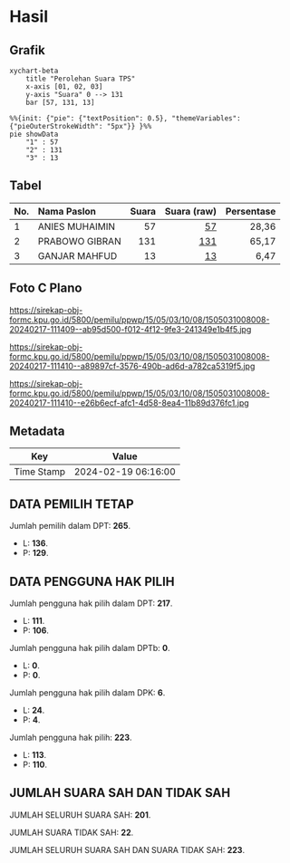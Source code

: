 # Hasil

## Grafik

```mermaid
xychart-beta
    title "Perolehan Suara TPS"
    x-axis [01, 02, 03]
    y-axis "Suara" 0 --> 131
    bar [57, 131, 13]
```

```mermaid
%%{init: {"pie": {"textPosition": 0.5}, "themeVariables": {"pieOuterStrokeWidth": "5px"}} }%%
pie showData
    "1" : 57
    "2" : 131
    "3" : 13
```

## Tabel

| No. | Nama Paslon    | Suara | Suara (raw) | Persentase |
|:--- |:-------------- | -----:| -----------:| ----------:|
| 1   | ANIES MUHAIMIN | 57    | [57][p-1]   | 28,36      |
| 2   | PRABOWO GIBRAN | 131   | [131][p-2]  | 65,17      |
| 3   | GANJAR MAHFUD  | 13    | [13][p-3]   | 6,47       |


[p-1]: https://github.com/gigit-pemilu/pemilu-2024-15-jambi/blob/main/pilpres/hitung-suara/sub/15-jambi/sub/05--muaro-jambi/sub/03-kumpeh/sub/1008-tanjung/sub/008-tps/sub/paslon-1.txt
[p-2]: https://github.com/gigit-pemilu/pemilu-2024-15-jambi/blob/main/pilpres/hitung-suara/sub/15-jambi/sub/05--muaro-jambi/sub/03-kumpeh/sub/1008-tanjung/sub/008-tps/sub/paslon-2.txt
[p-3]: https://github.com/gigit-pemilu/pemilu-2024-15-jambi/blob/main/pilpres/hitung-suara/sub/15-jambi/sub/05--muaro-jambi/sub/03-kumpeh/sub/1008-tanjung/sub/008-tps/sub/paslon-3.txt

## Foto C Plano

https://sirekap-obj-formc.kpu.go.id/5800/pemilu/ppwp/15/05/03/10/08/1505031008008-20240217-111409--ab95d500-f012-4f12-9fe3-241349e1b4f5.jpg

https://sirekap-obj-formc.kpu.go.id/5800/pemilu/ppwp/15/05/03/10/08/1505031008008-20240217-111410--a89897cf-3576-490b-ad6d-a782ca5319f5.jpg

https://sirekap-obj-formc.kpu.go.id/5800/pemilu/ppwp/15/05/03/10/08/1505031008008-20240217-111410--e26b6ecf-afc1-4d58-8ea4-11b89d376fc1.jpg


## Metadata

| Key        | Value               |
| ---------- | ------------------- |
| Time Stamp | 2024-02-19 06:16:00 |


## DATA PEMILIH TETAP

Jumlah pemilih dalam DPT: **265**.
 * L: **136**.
 * P: **129**.

## DATA PENGGUNA HAK PILIH

Jumlah pengguna hak pilih dalam DPT: **217**.
 * L: **111**.
 * P: **106**.

Jumlah pengguna hak pilih dalam DPTb: **0**.
 * L: **0**.
 * P: **0**.

Jumlah pengguna hak pilih dalam DPK: **6**.
 * L: **24**.
 * P: **4**.

Jumlah pengguna hak pilih: **223**.
 * L: **113**.
 * P: **110**.

## JUMLAH SUARA SAH DAN TIDAK SAH

JUMLAH SELURUH SUARA SAH: **201**.

JUMLAH SUARA TIDAK SAH: **22**.

JUMLAH SELURUH SUARA SAH DAN SUARA TIDAK SAH: **223**.


